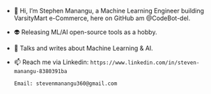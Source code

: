 - 👋 Hi, I’m Stephen Manangu, a Machine Learning Engineer building VarsityMart e-Commerce, here on GitHub am @CodeBot-del.
- 👽 Releasing ML/AI open-source tools as a hobby.
- 💞️ Talks and writes about Machine Learning & AI.

- 📫 Reach me via 
      Linkedin: `https://www.linkedin.com/in/steven-manangu-8380391ba`

      Email: stevenmanangu360@gmail.com

<!---
CodeBot-del/CodeBot-del is a ✨ special ✨ repository because its `README.md` (this file) appears on your GitHub profile.
You can click the Preview link to take a look at your changes.
--->

